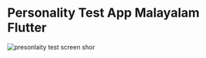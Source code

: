 # Personality Test App Malayalam Flutter

![presonlaity test screen shor](https://user-images.githubusercontent.com/87418257/125798614-249bbaf2-71cb-4aa8-99de-1f852c63baa6.png)
